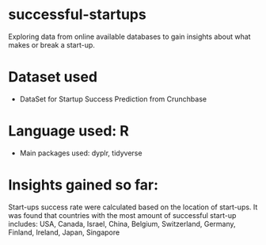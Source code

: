 # successful-startups
Exploring data from online available databases to gain insights about what makes or break a start-up.  

# Dataset used  
* DataSet for Startup Success Prediction from Crunchbase

# Language used: R 
* Main packages used: dyplr, tidyverse

# Insights gained so far: 
Start-ups success rate were calculated based on the location of start-ups. 
It was found that countries with the most amount of successful start-up includes:  USA, Canada, Israel, China, Belgium, Switzerland, Germany, Finland, Ireland, Japan, Singapore 
